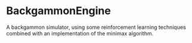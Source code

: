 # BackgammonEngine
A backgammon simulator, using some reinforcement learning techniques combined with an implementation of the minimax algorithm.
